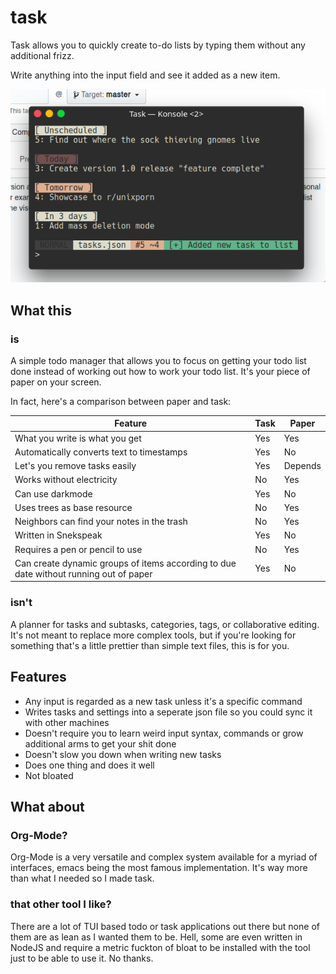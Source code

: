 # task
Task allows you to quickly create to-do lists by typing them without any additional frizz.

Write anything into the input field and see it added as a new item.

![](task_preview.png?raw=true)

## What this
### is
A simple todo manager that allows you to focus on getting your todo list done instead of working out how to work your todo list. It's your piece of paper on your screen.

In fact, here's a comparison between paper and task:

Feature | Task | Paper
--- | --- | ---
What you write is what you get | Yes | Yes
Automatically converts text to timestamps | Yes | No
Let's you remove tasks easily | Yes | Depends
Works without electricity | No | Yes
Can use darkmode | Yes | No
Uses trees as base resource | No | Yes
Neighbors can find your notes in the trash | No | Yes
Written in Snekspeak | Yes | No
Requires a pen or pencil to use | No | Yes
Can create dynamic groups of items according to due date without running out of paper | Yes | No

### isn't
A planner for tasks and subtasks, categories, tags, or collaborative editing. It's not meant to replace more complex tools, but if you're looking for something that's a little prettier than simple text files, this is for you.

## Features
- Any input is regarded as a new task unless it's a specific command
- Writes tasks and settings into a seperate json file so you could sync it with other machines
- Doesn't require you to learn weird input syntax, commands or grow additional arms to get your shit done
- Doesn't slow you down when writing new tasks
- Does one thing and does it well
- Not bloated

## What about
### Org-Mode?
Org-Mode is a very versatile and complex system available for a myriad of interfaces, emacs being the most famous implementation. It's way more than what I needed so I made task.

### that other tool I like?
There are a lot of TUI based todo or task applications out there but none of them are as lean as I wanted them to be. Hell, some are even written in NodeJS and require a metric fuckton of bloat to be installed with the tool just to be able to use it. No thanks.

